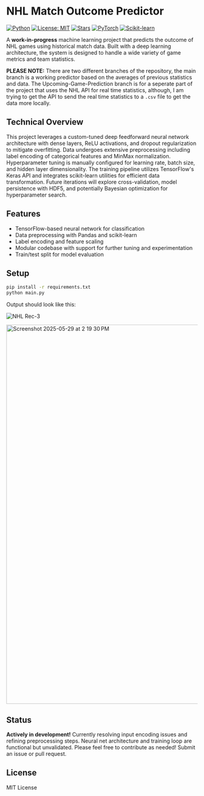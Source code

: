 # NHL Match Outcome Predictor

[![Python](https://img.shields.io/badge/Python-3.10+-3776AB?logo=python&logoColor=white)](https://www.python.org/)  [![License: MIT](https://img.shields.io/badge/License-MIT-green.svg)](LICENSE)  [![Stars](https://img.shields.io/github/stars/anipaleja/NHL-Outcome-Predictor-ML?style=social)](https://github.com/anipaleja/NHL-Outcome-Predictor-ML/stargazers) [![PyTorch](https://img.shields.io/badge/PyTorch-2.0+-EE4C2C?logo=pytorch&logoColor=white)](https://pytorch.org/) [![Scikit-learn](https://img.shields.io/badge/scikit--learn-1.4+-F7931E?logo=scikit-learn&logoColor=white)](https://scikit-learn.org/)


A **work-in-progress** machine learning project that predicts the outcome of NHL games using historical match data. Built with a deep learning architecture, the system is designed to handle a wide variety of game metrics and team statistics.

**PLEASE NOTE:** There are two different branches of the repository, the main branch is a working predictor based on the averages of previous statistics and data. The Upcoming-Game-Prediction branch is for a seperate part of the project that uses the NHL API for real time statistics, although, I am trying to get the API to send the real time statistics to a `.csv` file to get the data more locally. 

## Technical Overview

This project leverages a custom-tuned deep feedforward neural network architecture with dense layers, ReLU activations, and dropout regularization to mitigate overfitting. Data undergoes extensive preprocessing including label encoding of categorical features and MinMax normalization. Hyperparameter tuning is manually configured for learning rate, batch size, and hidden layer dimensionality. The training pipeline utilizes TensorFlow's Keras API and integrates scikit-learn utilities for efficient data transformation. Future iterations will explore cross-validation, model persistence with HDF5, and potentially Bayesian optimization for hyperparameter search.

## Features

- TensorFlow-based neural network for classification
- Data preprocessing with Pandas and scikit-learn
- Label encoding and feature scaling
- Modular codebase with support for further tuning and experimentation
- Train/test split for model evaluation

## Setup

```bash
pip install -r requirements.txt
python main.py
```
Output should look like this: 

![NHL Rec-3](https://github.com/user-attachments/assets/0d334184-a3c3-493d-86f7-c5c5fa71544c)


<img width="1000" alt="Screenshot 2025-05-29 at 2 19 30 PM" src="https://github.com/user-attachments/assets/ac58c14e-64bf-4513-86e3-43b4eba66fb2" />


## Status
**Actively in development!** Currently resolving input encoding issues and refining preprocessing steps. Neural net architecture and training loop are functional but unvalidated.
Please feel free to contribute as needed! Submit an issue or pull request.

## License

MIT License
